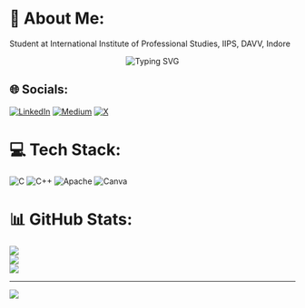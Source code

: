 # 💫 About Me:
Student at International Institute of Professional Studies, IIPS, DAVV, Indore


<div id="header" align="center">
    <img src="https://readme-typing-svg.demolab.com?font=Fira+Code&pause=1000&color=45F715&width=435&lines=%23+whoami;Bug+Bounty+Hunter;Penetration+Tester;Security+Researcher;Open+Source+Contributor" alt="Typing SVG">
</div>

<div id="header" align="left">
  <img src="https://komarev.com/ghpvc/?username=0pr4v1n&style=for-the-badge&color=blue" alt=""/>
</div>


## 🌐 Socials:
[![LinkedIn](https://img.shields.io/badge/LinkedIn-%230077B5.svg?logo=linkedin&logoColor=white)](https://linkedin.com/in/0pr4v1n) [![Medium](https://img.shields.io/badge/Medium-12100E?logo=medium&logoColor=white)](https://medium.com/@0pr4v1n) [![X](https://img.shields.io/badge/X-black.svg?logo=X&logoColor=white)](https://x.com/0pr4v1n) 

# 💻 Tech Stack:
![C](https://img.shields.io/badge/c-%2300599C.svg?style=for-the-badge&logo=c&logoColor=white) ![C++](https://img.shields.io/badge/c++-%2300599C.svg?style=for-the-badge&logo=c%2B%2B&logoColor=white) ![Apache](https://img.shields.io/badge/apache-%23D42029.svg?style=for-the-badge&logo=apache&logoColor=white) ![Canva](https://img.shields.io/badge/Canva-%2300C4CC.svg?style=for-the-badge&logo=Canva&logoColor=white)
# 📊 GitHub Stats:
![](https://github-readme-stats.vercel.app/api?username=0pr4v1n&theme=dark&hide_border=false&include_all_commits=false&count_private=false)<br/>
![](https://github-readme-streak-stats.herokuapp.com/?user=0pr4v1n&theme=dark&hide_border=false)<br/>
![](https://github-readme-stats.vercel.app/api/top-langs/?username=0pr4v1n&theme=dark&hide_border=false&include_all_commits=false&count_private=false&layout=compact)

---
[![](https://visitcount.itsvg.in/api?id=0pr4v1n&icon=0&color=0)](https://visitcount.itsvg.in)

